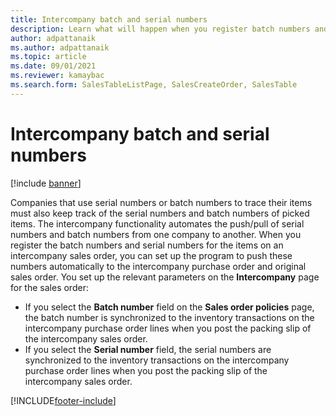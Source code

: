 ```yaml
---
title: Intercompany batch and serial numbers
description: Learn what will happen when you register batch numbers and serial numbers for intercompany orders, including a step-by-step process.
author: adpattanaik
ms.author: adpattanaik
ms.topic: article
ms.date: 09/01/2021
ms.reviewer: kamaybac
ms.search.form: SalesTableListPage, SalesCreateOrder, SalesTable
---
```


# Intercompany batch and serial numbers

[!include [banner](../../includes/banner.md)]

Companies that use serial numbers or batch numbers to trace their items must also keep track of the serial numbers and batch numbers of picked items. The intercompany functionality automates the push/pull of serial numbers and batch numbers from one company to another. When you register the batch numbers and serial numbers for the items on an intercompany sales order, you can set up the program to push these numbers automatically to the intercompany purchase order and original sales order. You set up the relevant parameters on the **Intercompany** page for the sales order:

- If you select the **Batch number** field on the **Sales order policies** page, the batch number is synchronized to the inventory transactions on the intercompany purchase order lines when you post the packing slip of the intercompany sales order.
- If you select the **Serial number** field, the serial numbers are synchronized to the inventory transactions on the intercompany purchase order lines when you post the packing slip of the intercompany sales order.

[!INCLUDE[footer-include](../../includes/footer-banner.md)]
